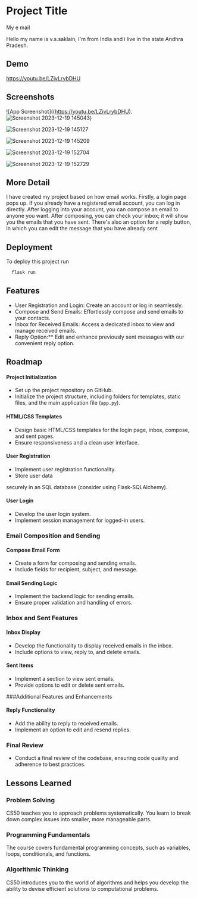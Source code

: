 
# Project Title

My e mail

Hello my name is v.s.saklain, I'm from India and i live in the state Andhra Pradesh.


## Demo



https://youtu.be/LZivLrybDHU
## Screenshots

![App Screenshot]((https://youtu.be/LZivLrybDHU).
![Screenshot 2023-12-19 145043](https://github.com/me50/saklain-s/assets/123095572/6aa46591-3eb1-4822-8b2b-2e2329bfca48))

![Screenshot 2023-12-19 145127](https://github.com/me50/saklain-s/assets/123095572/b8d53e14-9b75-48e8-aa04-f4c2b1eef276)

![Screenshot 2023-12-19 145209](https://github.com/me50/saklain-s/assets/123095572/aec97aa2-c466-4d10-ad7f-7ae67a2d378f)

![Screenshot 2023-12-19 152704](https://github.com/me50/saklain-s/assets/123095572/0ed0858e-afc6-4c82-8b3a-26e206f4cd33)

![Screenshot 2023-12-19 152729](https://github.com/me50/saklain-s/assets/123095572/4c7842fd-c58a-4edd-a46c-d6b5371692a3)

## More Detail



I have created my project based on how email works. Firstly, a login page pops up. If you already have a registered email account, you can log in directly. After logging into your account, you can compose an email to anyone you want. After composing, you can check your inbox; it will show you the emails that you have sent. There's also an option for a reply button, in which you can edit the message that you have already sent
## Deployment

To deploy this project run

```bash
  flask run
```


## Features

- User Registration and Login: Create an account or log in seamlessly.
- Compose and Send Emails: Effortlessly compose and send emails to your contacts.
- Inbox for Received Emails: Access a dedicated inbox to view and manage received emails.
- Reply Option:** Edit and enhance previously sent messages with our convenient reply option.


## Roadmap

#### Project Initialization

- Set up the project repository on GitHub.
- Initialize the project structure, including folders for templates, static files, and the main application file (`app.py`).
#### HTML/CSS Templates
- Design basic HTML/CSS templates for the login page, inbox, compose, and sent pages.
- Ensure responsiveness and a clean user interface.
#### User Registration

- Implement user registration functionality.
- Store user data

 securely in an SQL database (consider using Flask-SQLAlchemy).

#### User Login

- Develop the user login system.
- Implement session management for logged-in users.

### Email Composition and Sending

#### Compose Email Form

- Create a form for composing and sending emails.
- Include fields for recipient, subject, and message.

#### Email Sending Logic
- Implement the backend logic for sending emails.
- Ensure proper validation and handling of errors.

### Inbox and Sent Features

#### Inbox Display

- Develop the functionality to display received emails in the inbox.
- Include options to view, reply to, and delete emails.

#### Sent Items

- Implement a section to view sent emails.
- Provide options to edit or delete sent emails.

###Additional Features and Enhancements

#### Reply Functionality

- Add the ability to reply to received emails.
- Implement an option to edit and resend replies.
### Final Review

- Conduct a final review of the codebase, ensuring code quality and adherence to best practices.

## Lessons Learned

### Problem Solving

CS50 teaches you to approach problems systematically. You learn to break down complex issues into smaller, more manageable parts.

### Programming Fundamentals

The course covers fundamental programming concepts, such as variables, loops, conditionals, and functions.

### Algorithmic Thinking

CS50 introduces you to the world of algorithms and helps you develop the ability to devise efficient solutions to computational problems.
